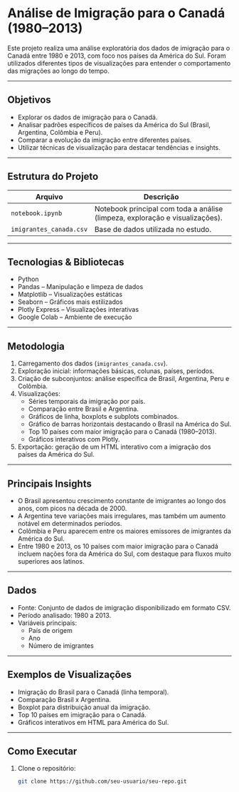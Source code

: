 # Análise de Imigração para o Canadá (1980–2013)

Este projeto realiza uma análise exploratória dos dados de imigração para o Canadá entre 1980 e 2013, com foco nos países da América do Sul. Foram utilizados diferentes tipos de visualizações para entender o comportamento das migrações ao longo do tempo.

---

## Objetivos

- Explorar os dados de imigração para o Canadá.  
- Analisar padrões específicos de países da América do Sul (Brasil, Argentina, Colômbia e Peru).  
- Comparar a evolução da imigração entre diferentes países.  
- Utilizar técnicas de visualização para destacar tendências e insights.  

---

## Estrutura do Projeto

| Arquivo | Descrição |
|---------|-----------|
| `notebook.ipynb` | Notebook principal com toda a análise (limpeza, exploração e visualizações). |
| `imigrantes_canada.csv` | Base de dados utilizada no estudo. |

---

## Tecnologias & Bibliotecas

- Python  
- Pandas – Manipulação e limpeza de dados  
- Matplotlib – Visualizações estáticas  
- Seaborn – Gráficos mais estilizados  
- Plotly Express – Visualizações interativas  
- Google Colab – Ambiente de execução  

---

## Metodologia

1. Carregamento dos dados (`imigrantes_canada.csv`).  
2. Exploração inicial: informações básicas, colunas, países, períodos.  
3. Criação de subconjuntos: análise específica de Brasil, Argentina, Peru e Colômbia.  
4. Visualizações:
   - Séries temporais da imigração por país.  
   - Comparação entre Brasil e Argentina.  
   - Gráficos de linha, boxplots e subplots combinados.  
   - Gráfico de barras horizontais destacando o Brasil na América do Sul.  
   - Top 10 países com maior imigração para o Canadá (1980–2013).  
   - Gráficos interativos com Plotly.  
5. Exportação: geração de um HTML interativo com a imigração dos países da América do Sul.  

---

## Principais Insights

- O Brasil apresentou crescimento constante de imigrantes ao longo dos anos, com picos na década de 2000.  
- A Argentina teve variações mais irregulares, mas também um aumento notável em determinados períodos.  
- Colômbia e Peru aparecem entre os maiores emissores de imigrantes da América do Sul.  
- Entre 1980 e 2013, os 10 países com maior imigração para o Canadá incluem nações fora da América do Sul, com destaque para fluxos muito superiores aos latinos.  

---

## Dados

- Fonte: Conjunto de dados de imigração disponibilizado em formato CSV.  
- Período analisado: 1980 a 2013.  
- Variáveis principais:  
  - País de origem  
  - Ano  
  - Número de imigrantes  

---

## Exemplos de Visualizações

- Imigração do Brasil para o Canadá (linha temporal).  
- Comparação Brasil x Argentina.  
- Boxplot para distribuição anual da imigração.  
- Top 10 países em imigração para o Canadá.  
- Gráficos interativos em HTML para América do Sul.  

---

## Como Executar

1. Clone o repositório:
   ```bash
   git clone https://github.com/seu-usuario/seu-repo.git
